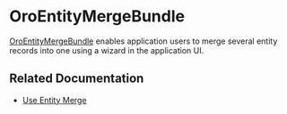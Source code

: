 <a id="bundle-docs-platform-entity-merge-bundle"></a>

# OroEntityMergeBundle

<a href="https://github.com/oroinc/platform/tree/6.1/src/Oro/Bundle/EntityMergeBundle" target="_blank">OroEntityMergeBundle</a> enables application users to merge several entity records into one using a wizard in the application UI.

## Related Documentation

* [Use Entity Merge](../../../backend/entities/entity-merge.md#dev-entities-merge)

<!-- Frontend -->

